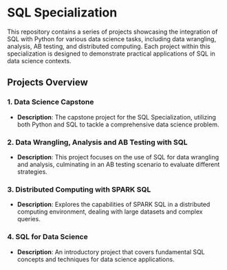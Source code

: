 # SQL Specialization

This repository contains a series of projects showcasing the integration of SQL with Python for various data science tasks, including data wrangling, analysis, AB testing, and distributed computing. Each project within this specialization is designed to demonstrate practical applications of SQL in data science contexts.

## Projects Overview

### 1. Data Science Capstone
- **Description**: The capstone project for the SQL Specialization, utilizing both Python and SQL to tackle a comprehensive data science problem.


### 2. Data Wrangling, Analysis and AB Testing with SQL
- **Description**: This project focuses on the use of SQL for data wrangling and analysis, culminating in an AB testing scenario to evaluate different strategies.


### 3. Distributed Computing with SPARK SQL
- **Description**: Explores the capabilities of SPARK SQL in a distributed computing environment, dealing with large datasets and complex queries.


### 4. SQL for Data Science
- **Description**: An introductory project that covers fundamental SQL concepts and techniques for data science applications.
